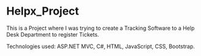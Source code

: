 # Helpx_Project
This is a Project where I was trying to create a Tracking Software to a Help Desk Department to register Tickets.

Technologies used: ASP.NET MVC, C#, HTML, JavaScript, CSS, Bootstrap.
